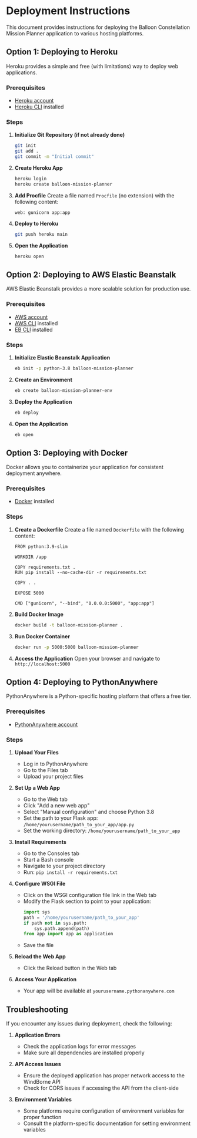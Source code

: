 # Deployment Instructions

This document provides instructions for deploying the Balloon Constellation Mission Planner application to various hosting platforms.

## Option 1: Deploying to Heroku

Heroku provides a simple and free (with limitations) way to deploy web applications.

### Prerequisites
- [Heroku account](https://signup.heroku.com/)
- [Heroku CLI](https://devcenter.heroku.com/articles/heroku-cli) installed

### Steps

1. **Initialize Git Repository (if not already done)**
   ```bash
   git init
   git add .
   git commit -m "Initial commit"
   ```

2. **Create Heroku App**
   ```bash
   heroku login
   heroku create balloon-mission-planner
   ```

3. **Add Procfile**
   Create a file named `Procfile` (no extension) with the following content:
   ```
   web: gunicorn app:app
   ```

4. **Deploy to Heroku**
   ```bash
   git push heroku main
   ```

5. **Open the Application**
   ```bash
   heroku open
   ```

## Option 2: Deploying to AWS Elastic Beanstalk

AWS Elastic Beanstalk provides a more scalable solution for production use.

### Prerequisites
- [AWS account](https://aws.amazon.com/)
- [AWS CLI](https://aws.amazon.com/cli/) installed
- [EB CLI](https://docs.aws.amazon.com/elasticbeanstalk/latest/dg/eb-cli3-install.html) installed

### Steps

1. **Initialize Elastic Beanstalk Application**
   ```bash
   eb init -p python-3.8 balloon-mission-planner
   ```

2. **Create an Environment**
   ```bash
   eb create balloon-mission-planner-env
   ```

3. **Deploy the Application**
   ```bash
   eb deploy
   ```

4. **Open the Application**
   ```bash
   eb open
   ```

## Option 3: Deploying with Docker

Docker allows you to containerize your application for consistent deployment anywhere.

### Prerequisites
- [Docker](https://www.docker.com/get-started) installed

### Steps

1. **Create a Dockerfile**
   Create a file named `Dockerfile` with the following content:
   ```
   FROM python:3.9-slim

   WORKDIR /app

   COPY requirements.txt .
   RUN pip install --no-cache-dir -r requirements.txt

   COPY . .

   EXPOSE 5000

   CMD ["gunicorn", "--bind", "0.0.0.0:5000", "app:app"]
   ```

2. **Build Docker Image**
   ```bash
   docker build -t balloon-mission-planner .
   ```

3. **Run Docker Container**
   ```bash
   docker run -p 5000:5000 balloon-mission-planner
   ```

4. **Access the Application**
   Open your browser and navigate to `http://localhost:5000`

## Option 4: Deploying to PythonAnywhere

PythonAnywhere is a Python-specific hosting platform that offers a free tier.

### Prerequisites
- [PythonAnywhere account](https://www.pythonanywhere.com/registration/register/beginner/)

### Steps

1. **Upload Your Files**
   - Log in to PythonAnywhere
   - Go to the Files tab
   - Upload your project files

2. **Set Up a Web App**
   - Go to the Web tab
   - Click "Add a new web app"
   - Select "Manual configuration" and choose Python 3.8
   - Set the path to your Flask app: `/home/yourusername/path_to_your_app/app.py`
   - Set the working directory: `/home/yourusername/path_to_your_app`

3. **Install Requirements**
   - Go to the Consoles tab
   - Start a Bash console
   - Navigate to your project directory
   - Run: `pip install -r requirements.txt`

4. **Configure WSGI File**
   - Click on the WSGI configuration file link in the Web tab
   - Modify the Flask section to point to your application:
     ```python
     import sys
     path = '/home/yourusername/path_to_your_app'
     if path not in sys.path:
         sys.path.append(path)
     from app import app as application
     ```
   - Save the file

5. **Reload the Web App**
   - Click the Reload button in the Web tab

6. **Access Your Application**
   - Your app will be available at `yourusername.pythonanywhere.com`

## Troubleshooting

If you encounter any issues during deployment, check the following:

1. **Application Errors**
   - Check the application logs for error messages
   - Make sure all dependencies are installed properly

2. **API Access Issues**
   - Ensure the deployed application has proper network access to the WindBorne API
   - Check for CORS issues if accessing the API from the client-side

3. **Environment Variables**
   - Some platforms require configuration of environment variables for proper function
   - Consult the platform-specific documentation for setting environment variables
